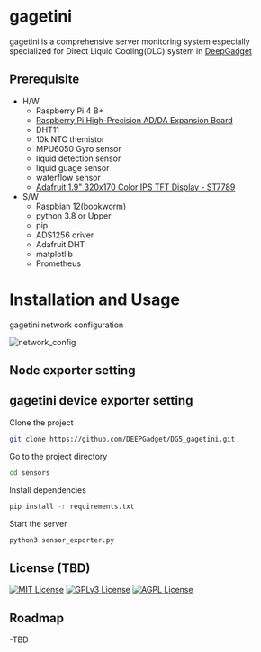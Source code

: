 # gagetini
gagetini is a comprehensive server monitoring system especially specialized for Direct Liquid Cooling(DLC) system in [DeepGadget](https://deepgadget.com/)



## Prerequisite
* H/W
  * Raspberry Pi 4 B+
  * [Raspberry Pi High-Precision AD/DA Expansion Board](https://www.waveshare.com/wiki/High-Precision_AD/DA_Board)
  * DHT11
  * 10k NTC themistor
  * MPU6050 Gyro sensor
  * liquid detection sensor
  * liquid guage sensor
  * waterflow sensor
  * [Adafruit 1.9" 320x170 Color IPS TFT Display - ST7789](https://www.adafruit.com/product/5394)
* S/W
  * Raspbian 12(bookworm)
  * python 3.8 or Upper
  * pip
  * ADS1256 driver
  * Adafruit DHT
  * matplotlib
  * Prometheus

# Installation and Usage
gagetini network configuration

![network_config](https://github.com/user-attachments/assets/850adc16-877a-486c-9431-875418af8b74)
## Node exporter setting

## gagetini device exporter setting

Clone the project

```bash
git clone https://github.com/DEEPGadget/DG5_gagetini.git
```

Go to the project directory

```bash
cd sensors
```

Install dependencies

```bash
pip install -r requirements.txt
```

Start the server

```bash
python3 sensor_exporter.py
```


## License (TBD)

[![MIT License](https://img.shields.io/badge/License-MIT-green.svg)](https://choosealicense.com/licenses/mit/)
[![GPLv3 License](https://img.shields.io/badge/License-GPL%20v3-yellow.svg)](https://opensource.org/licenses/)
[![AGPL License](https://img.shields.io/badge/license-AGPL-blue.svg)](http://www.gnu.org/licenses/agpl-3.0)


## Roadmap

-TBD
